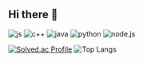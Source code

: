 ## Hi there 👋

![js](https://img.shields.io/badge/JavaScript-F7DF1E?style=for-the-badge&logo=JavaScript&logoColor=white) ![c++](https://img.shields.io/badge/C%2B%2B-00599C?style=for-the-badge&logo=c%2B%2B&logoColor=white) ![java](https://img.shields.io/badge/Java-ED8B00?style=for-the-badge&logo=openjdk&logoColor=white) ![python](https://img.shields.io/badge/Python-14354C?style=for-the-badge&logo=python&logoColor=white) ![node.js](https://img.shields.io/badge/Node.js-43853D?style=for-the-badge&logo=node.js&logoColor=white)

[![Solved.ac Profile](http://mazassumnida.wtf/api/generate_badge?boj=sterntoze212)](https://solved.ac/profile/sterntoze212)
![Top Langs](https://github-readme-stats.vercel.app/api/top-langs/?username=theundergroundt&layout=demo)
<!--
**theundergroundt/theundergroundt** is a ✨ _special_ ✨ repository because its `README.md` (this file) appears on your GitHub profile.

Here are some ideas to get you started:

- 🔭 I’m currently working on ...
- 🌱 I’m currently learning ...
- 👯 I’m looking to collaborate on ...
- 🤔 I’m looking for help with ...
- 💬 Ask me about ...
- 📫 How to reach me: ...
- 😄 Pronouns: ...
- ⚡ Fun fact: ...
-->
